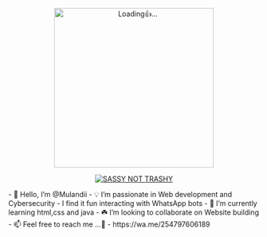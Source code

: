 <p align="center">
<img src="./database/kaveesha.gif" alt="Loading👍..." width="320"/>
<p align="center">

<p align="center">
    <a href="https://github.com/Mulandii">
        <img
            src="https://readme-typing-svg.herokuapp.com?size=33&width=1000&lines=Hello+there+☻+Thank+You+For+Visiting...."
            alt="SASSY NOT TRASHY"
        />
    </a>
</p>
- 👋 Hello, I’m @Mulandii
- 💡 I’m passionate in Web development and Cybersecurity
- I find it fun interacting with WhatsApp bots
- 🌱 I’m currently learning html,css and java
- ☘️ I’m looking to collaborate on Website building 
- 📫 Feel free to reach me ...🐣
- https://wa.me/254797606189

<!---
Mulandii/Mulandii is a ✨ special ✨ repository because its `README.md` (this file) appears on your GitHub profile.
You can click the Preview link to take a look at your changes.
--->
